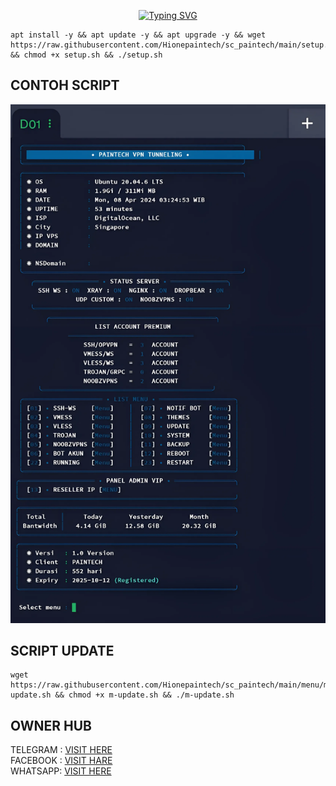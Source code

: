 <p align="center">
<a href="https://git.io/typing-svg"><img src="https://readme-typing-svg.herokuapp.com?font=Fira+Code&weight=600&size=30&pause=1000&color=24F7F2&random=false&lines=SCRIPT+PAINTECH+VPN+;In+development+stage+;version+beta+1.0.0" alt="Typing SVG" /></a>
  
````
apt install -y && apt update -y && apt upgrade -y && wget https://raw.githubusercontent.com/Hionepaintech/sc_paintech/main/setup.sh && chmod +x setup.sh && ./setup.sh
````

## CONTOH SCRIPT 
![logo](https://raw.githubusercontent.com/Hionepaintech/sc_paintech/main/contoh_script.png)

## SCRIPT UPDATE
````
wget https://raw.githubusercontent.com/Hionepaintech/sc_paintech/main/menu/m-update.sh && chmod +x m-update.sh && ./m-update.sh
````

## OWNER HUB 
TELEGRAM : <a  href="https://t.me/paintechvpn"> VISIT HERE </a>  
FACEBOOK : <a  href="https://www.facebook.com/paintechvpn"> VISIT HARE </a>  
WHATSAPP: <a  href="https://wa.me/6281249063560"> VISIT HERE </a>  
